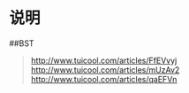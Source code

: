 # 说明
##BST
> http://www.tuicool.com/articles/FfEVvyj
> http://www.tuicool.com/articles/mUzAv2
> http://www.tuicool.com/articles/qaEFVn